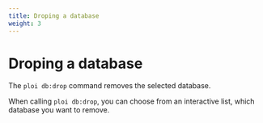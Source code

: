 ```yaml
---
title: Droping a database
weight: 3
---
```


# Droping a database

The `ploi db:drop` command removes the selected database.

When calling `ploi db:drop`, you can choose from an interactive list, which database you want to remove.
